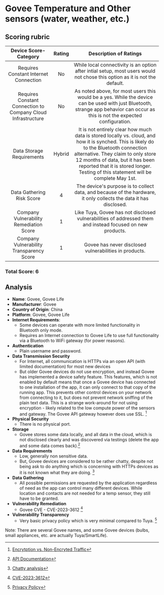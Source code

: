 # Govee Temperature and Other sensors (water, weather, etc.)

## Scoring rubric
| Device Score-Category |  Rating | Description of Ratings | 
| :---: | :---: | :---: | 
| Requires Constant Internet Connection | No | While local connectivity is an option after intial setup, most users would not chose this option as it is not the default. |
| Requires Constant Connection to Company Cloud Infrastructure | No | As noted above, for most users this would be a yes.  While the device can be used with just Bluetooth, strange app behavior can occur as this is not the expected configuration. |
| Data Storage Requirements | Hybrid | It is not entirely clear how much data is stored locally vs. cloud, and how it is synched.  This is likely do to the Bluetooth connection alternative.  They claim to only store 12 months of data, but it has been reported that it is stored longer.  Testing of this statement will be complete May 1st. |
| Data Gathering Risk Score | 4 | The device's purpose is to collect data, and because of the hardware, it only collects the data it has disclosed. |
| Company Vulnerability Remediation Score | 1 | Like Tuya, Govee has not disclosed vulnerabilities of addressed them and instead focused on new products. |
| Company Vulnerability Transparency Score | 1 | Govee has never disclosed vulnerabilities in products. | 
### Total Score: 6

## Analysis
- **Name**: Govee, Govee Life
- **Manufacturer**: Govee
- **Country of Origin**: China
- **Platform**: Govee, Govee Life
- **Internet Requirements**:
    - Some devices can operate with more limited functionality in Bluetooth only mode.  
    - Requires an Internet connection to Govee Life to use full functionality via a Bluetooth to WiFi gateway (for power reasons).
- **Authentication**
    - Plain username and password.  
- **Data Transmission Security**
    - For Internet, all communication is HTTPs via an open API (with limited documentation) for most new devices
    - But older Govee devices do not use encryption, and instead Govee has implemented a device safety feature.  This features, which is not enabled by default means that once a Govee device has connected to one installation of the app, it can only connect to that copy of the running app.  This prevents other control devices on your network from connecting to it, but does not prevent network sniffing of the plain text data.  This is a strange work-around for not using encryption - likely related to the low compute power of the sensors and gateway.  The Govee API gateway however does use SSL. [^1]
- **Physical Security**
    - There is no physical port.  
- **Storage**
  - Govee stores some data locally, and all data in the cloud, which is not disclosed clearly and was discovered via testings (delete the app and some data comes back).[^2]
- **Data Requirements**
    - Low, generally non sensitive data.
    - But, Govee devices are considered to be rather chatty, despite not being ask to do anything which is concerning with HTTPs devices as it is not known what they are doing. [^3] 
- **Data Gathering**
  - All possible permissions are requested by the application regardless of need as the app can control many different devices.  While location and contacts are not needed for a temp sensor, they still have to be granted.
- **Vulnerability Remediation**
    - Govee CVE - CVE-2023-3612 [^4]  
- **Vulnerability Transparency**
  - Very basic privacy policy which is very minimal compared to Tuya. [^5]

Note:  There are several Govee names, and some Govee devices (bulbs, small appliances, etc. are actually Tuya/SmartLife).

[^1]: [Encrytption vs. Non-Encryted Traffic](https://community.home-assistant.io/t/security-concerns-with-govee-devices-seeking-solutions-and-alternatives-h5072-h5075/683314/2)
[^2]: [API Documentation](https://developer.govee.com/docs/getting-started)
[^3]: [Chatty analysis](https://hal.science/hal-04936304/)
[^4]: [CVE-2023-3612](https://nvd.nist.gov/vuln/detail/CVE-2023-3612) 
[^5]: [Privacy Policy](https://us.govee.com/pages/privacy-policy?srsltid=AfmBOoos77IPMaQoDdTlP_Xt3Wt2d-gZVVijfFM5jtmRVmissv2iA5hi)
